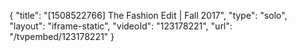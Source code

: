 {
    "title": "[1508522766] The Fashion Edit | Fall 2017",
    "type": "solo",
    "layout": "iframe-static",
    "videoId": "123178221",
    "url": "\/tvpembed\/123178221"
}